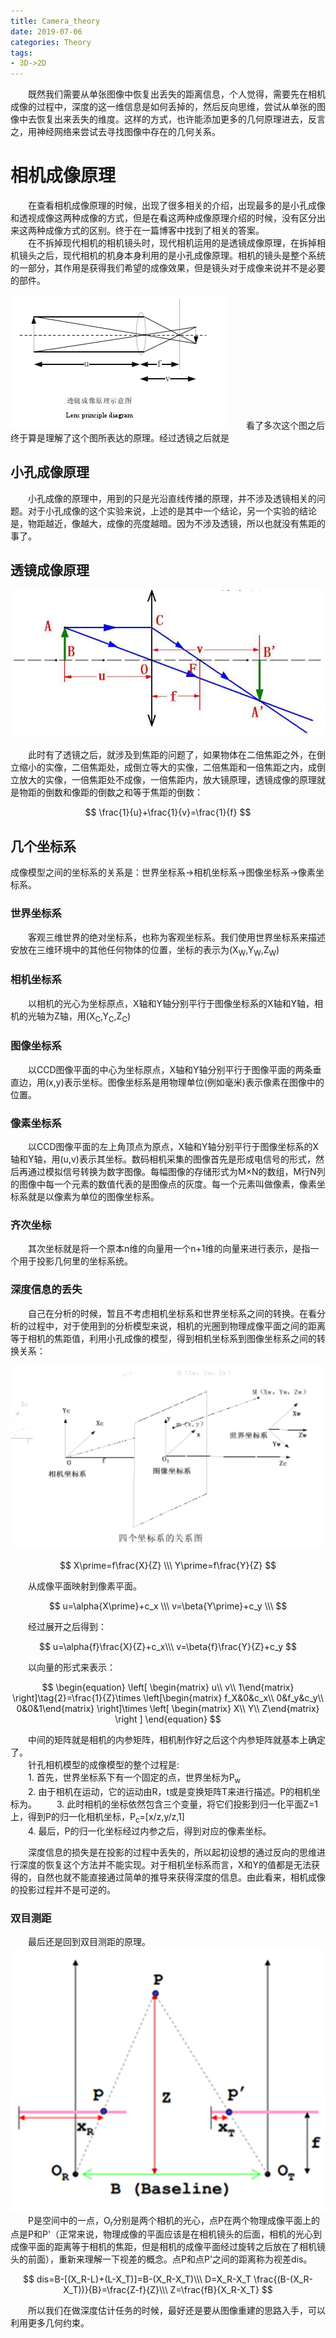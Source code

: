 ```yaml
---
title: Camera_theory
date: 2019-07-06
categories: Theory
tags: 
- 3D->2D
---
```


　　既然我们需要从单张图像中恢复出丢失的距离信息，个人觉得，需要先在相机成像的过程中，深度的这一维信息是如何丢掉的，然后反向思维，尝试从单张的图像中去恢复出来丢失的维度。这样的方式，也许能添加更多的几何原理进去，反言之，用神经网络来尝试去寻找图像中存在的几何关系。

<!-- more -->

# 相机成像原理

　　在查看相机成像原理的时候，出现了很多相关的介绍，出现最多的是小孔成像和透视成像这两种成像的方式，但是在看这两种成像原理介绍的时候，没有区分出来这两种成像方式的区别。终于在一篇博客中找到了相关的答案。<br>
　　在不拆掉现代相机的相机镜头时，现代相机运用的是透镜成像原理，在拆掉相机镜头之后，现代相机的机身本身利用的是小孔成像原理。相机的镜头是整个系统的一部分，其作用是获得我们希望的成像效果，但是镜头对于成像来说并不是必要的部件。

![](/pic/camera.bmp)
　　看了多次这个图之后终于算是理解了这个图所表达的原理。经过透镜之后就是


## 小孔成像原理

　　小孔成像的原理中，用到的只是光沿直线传播的原理，并不涉及透镜相关的问题。对于小孔成像的这个实验来说，上述的是其中一个结论，另一个实验的结论是，物距越近，像越大，成像的亮度越暗。因为不涉及透镜，所以也就没有焦距的事了。

## 透镜成像原理

![](/pic/mirror.jpg)

　　此时有了透镜之后，就涉及到焦距的问题了，如果物体在二倍焦距之外，在倒立缩小的实像，二倍焦距处，成倒立等大的实像，二倍焦距和一倍焦距之内，成倒立放大的实像，一倍焦距处不成像，一倍焦距内，放大镜原理，透镜成像的原理就是物距的倒数和像距的倒数之和等于焦距的倒数：

$$
\frac{1}{u}+\frac{1}{v}=\frac{1}{f}
$$

## 几个坐标系

成像模型之间的坐标系的关系是：世界坐标系->相机坐标系->图像坐标系->像素坐标系。

### 世界坐标系
　　客观三维世界的绝对坐标系，也称为客观坐标系。我们使用世界坐标系来描述安放在三维环境中的其他任何物体的位置，坐标的表示为(X<sub>W</sub>,Y<sub>W</sub>,Z<sub>W</sub>)
### 相机坐标系
　　以相机的光心为坐标原点，X轴和Y轴分别平行于图像坐标系的X轴和Y轴，相机的光轴为Z轴，用(X<sub>C</sub>,Y<sub>C</sub>,Z<sub>C</sub>)
### 图像坐标系
　　以CCD图像平面的中心为坐标原点，X轴和Y轴分别平行于图像平面的两条垂直边，用(x,y)表示坐标。图像坐标系是用物理单位(例如毫米)表示像素在图像中的位置。
### 像素坐标系
　　以CCD图像平面的左上角顶点为原点，X轴和Y轴分别平行于图像坐标系的X轴和Y轴，用(u,v)表示其坐标。数码相机采集的图像首先是形成电信号的形式，然后再通过模拟信号转换为数字图像。每幅图像的存储形式为M×N的数组，M行N列的图像中每一个元素的数值代表的是图像点的灰度。每一个元素叫做像素，像素坐标系就是以像素为单位的图像坐标系。
### 齐次坐标
　　其次坐标就是将一个原本n维的向量用一个n+1维的向量来进行表示，是指一个用于投影几何里的坐标系统。

### 深度信息的丢失
　　自己在分析的时候，暂且不考虑相机坐标系和世界坐标系之间的转换。在看分析的过程中，对于使用到的分析模型来说，相机的光圈到物理成像平面之间的距离等于相机的焦距值，利用小孔成像的模型，得到相机坐标系到图像坐标系之间的转换关系：

![](/pic/camera_matrix.jpg)

$$
X\prime=f\frac{X}{Z} \\\
Y\prime=f\frac{Y}{Z}
$$

　　从成像平面映射到像素平面。

$$
u=\alpha{X\prime}+c_x \\\ 
v=\beta{Y\prime}+c_y \\\
$$

　　经过展开之后得到：

$$
u=\alpha{f}\frac{X}{Z}+c_x\\\
v=\beta{f}\frac{Y}{Z}+c_y
$$

　　以向量的形式来表示：

$$
\begin{equation}
\left[
\begin{matrix}
 u\\
 v\\
 1\end{matrix}
\right]\tag{2}=\frac{1}{Z}\times
\left[\begin{matrix}
f_X&0&c_x\\
0&f_y&c_y\\
0&0&1\end{matrix}
\right]\times
\left[
\begin{matrix}
X\\
Y\\
Z\end{matrix}
\right
]
\end{equation}
$$

　　中间的矩阵就是相机的内参矩阵，相机制作好之后这个内参矩阵就基本上确定了。<br>
　　针孔相机模型的成像模型的整个过程是:<br>
  　　1. 首先，世界坐标系下有一个固定的点，世界坐标为P<sub>w</sub><br>
  　　2. 由于相机在运动，它的运动由R，t或是变换矩阵T来进行描述。P的相机坐标为。
  　　3. 此时相机的坐标依然包含三个变量，将它们投影到归一化平面Z=1上，得到P的归一化相机坐标，P<sub>c</sub>=[x/z,y/z,1]<br>
  　　4. 最后，P的归一化坐标经过内参之后，得到对应的像素坐标。

　　深度信息的损失是在投影的过程中丢失的，所以起初设想的通过反向的思维进行深度的恢复这个方法并不能实现。对于相机坐标系而言，X和Y的值都是无法获得的，自然也就不能直接通过简单的推导来获得深度的信息。由此看来，相机成像的投影过程并不是可逆的。
　　
### 双目测距
　　最后还是回到双目测距的原理。<br>
![](/pic/disparity.png)<br>
　　P是空间中的一点，O<sub>r</sub>分别是两个相机的光心，点P在两个物理成像平面上的点是P和P'（正常来说，物理成像的平面应该是在相机镜头的后面，相机的光心到成像平面的距离等于相机的焦距，但是相机的成像平面经过旋转之后放在了相机镜头的前面），重新来理解一下视差的概念。点P和点P'之间的距离称为视差dis。

$$
dis=B-[(X_R-L)+(L-X_T)]=B-(X_R-X_T)\\\
D=X_R-X_T
\frac{(B-(X_R-X_T))}{B}=\frac{Z-f}{Z}\\\
Z=\frac{fB}{X_R-X_T}
$$

　　所以我们在做深度估计任务的时候，最好还是要从图像重建的思路入手，可以利用更多几何约束。